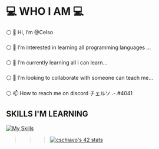 # :computer:  WHO I AM :computer:
:white_circle: 👋 Hi, I’m @Celso <br>
<br>:white_circle: 👀 I’m interested in learning all programming languages ... <br>
<br>:white_circle: 🌱 I’m currently learning all i can learn... <br>
<br>:white_circle: 💞️ I’m looking to collaborate with someone can teach me... <br>
<br>:white_circle: 📫 How to reach me  on discord チェルソ .-.#4041 <br>

## SKILLS I'M LEARNING

[![My Skills](https://skillicons.dev/icons?i=c,linux,bash,vim)](https://skillicons.dev)
<br>
>>> <a href="https://github.com/JaeSeoKim/badge42"><img src="https://badge42.vercel.app/api/v2/clbjnq29700060fl4qwttx1n7/stats?cursusId=21&coalitionId=285" alt="cschiavo's 42 stats" /></a>
<br>

<!---
celsoita/celsoita is a ✨ special ✨ repository because its `README.md` (this file) appears on your GitHub profile.
You can click the Preview link to take a look at your changes.
--->
